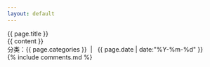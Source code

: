 ```yaml
---
layout: default
---
```

<div class="container content">
	<div class="post-title-line"></div>
	<div class="post-title">{{ page.title }}</div>
	<div class="post-content">
	{{ content }}
	</div>
	<div class="post-time-line">
		分类：<span class="post-time-line-categories">{{ page.categories }}</span>&nbsp;&nbsp;|&nbsp;&nbsp;
		<time datetime="{{ page.date | date:"%Y-%m-%d" }}">{{ page.date | date:"%Y-%m-%d" }}</time>
	</div>
	{% include comments.md %}
</div>